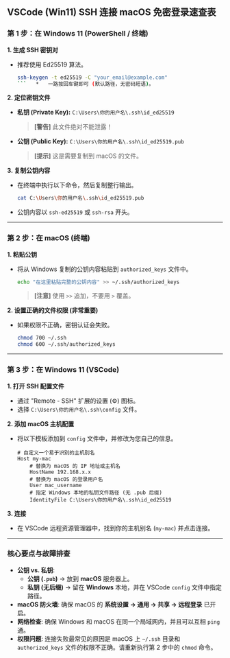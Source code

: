 ## VSCode (Win11) SSH 连接 macOS 免密登录速查表

### 第 1 步：在 Windows 11 (PowerShell / 终端)

**1. 生成 SSH 密钥对**

* 推荐使用 Ed25519 算法。

   ```bash
   ssh-keygen -t ed25519 -C "your_email@example.com"
   ```   *   一路按回车键即可 (默认路径，无密码短语)。

**2. 定位密钥文件**

* **私钥 (Private Key):** `C:\Users\你的用户名\.ssh\id_ed25519`
     > **[警告]** 此文件绝对不能泄露！
* **公钥 (Public Key):** `C:\Users\你的用户名\.ssh\id_ed25519.pub`
     > **[提示]** 这是需要复制到 macOS 的文件。

**3. 复制公钥内容**

* 在终端中执行以下命令，然后复制整行输出。

   ```bash
   cat C:\Users\你的用户名\.ssh\id_ed25519.pub
   ```

* 公钥内容以 `ssh-ed25519` 或 `ssh-rsa` 开头。

---

### 第 2 步：在 macOS (终端)

**1. 粘贴公钥**

* 将从 Windows 复制的公钥内容粘贴到 `authorized_keys` 文件中。

   ```bash
   echo "在这里粘贴完整的公钥内容" >> ~/.ssh/authorized_keys
   ```

   > **[注意]** 使用 `>>` 追加，不要用 `>` 覆盖。

**2. 设置正确的文件权限 (非常重要)**

* 如果权限不正确，密钥认证会失败。

   ```bash
   chmod 700 ~/.ssh
   chmod 600 ~/.ssh/authorized_keys
   ```

---

### 第 3 步：在 Windows 11 (VSCode)

**1. 打开 SSH 配置文件**

* 通过 "Remote - SSH" 扩展的设置 (⚙️) 图标。
* 选择 `C:\Users\你的用户名\.ssh\config` 文件。

**2. 添加 macOS 主机配置**

* 将以下模板添加到 `config` 文件中，并修改为您自己的信息。

   ```
   # 自定义一个易于识别的主机别名
   Host my-mac
       # 替换为 macOS 的 IP 地址或主机名
       HostName 192.168.x.x
       # 替换为 macOS 的登录用户名
       User mac_username
       # 指定 Windows 本地的私钥文件路径 (无 .pub 后缀)
       IdentityFile C:\Users\你的用户名\.ssh\id_ed25519
   ```

**3. 连接**

* 在 VSCode 远程资源管理器中，找到你的主机别名 (`my-mac`) 并点击连接。

---

### 核心要点与故障排查

* **公钥 vs. 私钥**:
  * **公钥 (`.pub`)** -> 放到 **macOS** 服务器上。
  * **私钥 (无后缀)** -> 留在 **Windows** 本地，并在 VSCode `config` 文件中指定路径。
* **macOS 防火墙**: 确保 macOS 的 **系统设置 → 通用 → 共享 → 远程登录** 已开启。
* **网络检查**: 确保 Windows 和 macOS 在同一个局域网内，并且可以互相 `ping` 通。
* **权限问题**: 连接失败最常见的原因是 macOS 上 `~/.ssh` 目录和 `authorized_keys` 文件的权限不正确。请重新执行第 2 步中的 `chmod` 命令。
